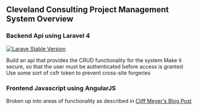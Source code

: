 ## Cleveland Consulting Project Management System Overview

### Backend Api using Laravel 4
[![Larave Stable Version](https://poser.pugx.org/laravel/framework/version.png)](http://www.laravel.com)

Build an api that provides the CRUD functionality for the system
Make it secure, so that the user must be authenticated before access is granted
Use some sort of csfr token to prevent cross-site forgeries

### Frontend Javascript using AngularJS

Broken up into areas of functionality as described in [Cliff Meyer's Blog Post](http://cliffmeyers.com/blog/2013/4/21/code-organization-angularjs-javascript)

